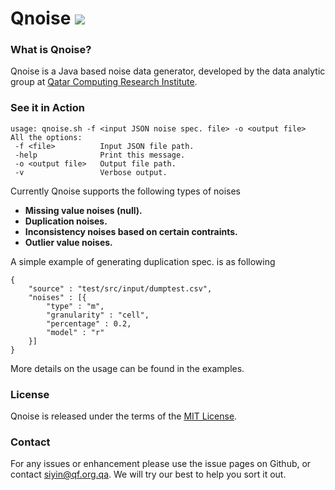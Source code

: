 Qnoise <img src="https://api.travis-ci.org/Qatar-Computing-Research-Institute/Qnoise.png" />
======

### What is Qnoise?

Qnoise is a Java based noise data generator, developed by the data analytic group at [Qatar Computing Research Institute](da.qcri.org). 

### See it in Action

```
usage: qnoise.sh -f <input JSON noise spec. file> -o <output file>
All the options:
 -f <file>          Input JSON file path.
 -help              Print this message.
 -o <output file>   Output file path.
 -v                 Verbose output.

```

Currently Qnoise supports the following types of noises

* **Missing value noises (null).**
* **Duplication noises.**
* **Inconsistency noises based on certain contraints.**
* **Outlier value noises.**

A simple example of generating duplication spec. is as following

```
{
    "source" : "test/src/input/dumptest.csv",
    "noises" : [{
        "type" : "m",
        "granularity" : "cell",
        "percentage" : 0.2,
        "model" : "r"
    }]
}
```

More details on the usage can be found in the examples. 

### License

Qnoise is released under the terms of the [MIT License](http://opensource.org/licenses/MIT).

### Contact

For any issues or enhancement please use the issue pages on Github, 
or contact [siyin@qf.org.qa](mailto:siyin@qf.org.qa). We will try our best to help you sort it out.



